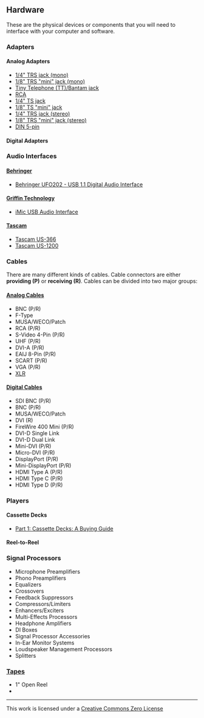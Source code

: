 ## Hardware
These are the physical devices or components that you will need to interface with your computer and software.

### Adapters
#### Analog Adapters
- [1/4" TRS jack (mono)](https://github.com/amiaopensource/cable-bible/blob/master/pinouts.md#tip-ring-sleeve)
- [1/8" TRS "mini" jack (mono)](https://github.com/amiaopensource/cable-bible/blob/master/pinouts.md#tip-ring-sleeve)
- [Tiny Telephone (TT)/Bantam jack](https://github.com/amiaopensource/cable-bible/blob/master/pinouts.md#tip-ring-sleeve)
- [RCA](https://github.com/amiaopensource/cable-bible/blob/master/pinouts.md#rca)
- [1/4" TS jack](https://github.com/amiaopensource/cable-bible/blob/master/pinouts.md#tip-sleeve)
- [1/8" TS "mini" jack](https://github.com/amiaopensource/cable-bible/blob/master/pinouts.md#tip-sleeve)
- [1/4" TRS jack (stereo)](https://github.com/amiaopensource/cable-bible/blob/master/pinouts.md#tip-ring-sleeve)
- [1/8" TRS "mini" jack (stereo)](https://github.com/amiaopensource/cable-bible/blob/master/pinouts.md#tip-ring-sleeve)
- [DIN 5-pin](https://github.com/amiaopensource/cable-bible/blob/master/pinouts.md#din-5-pin)

#### Digital Adapters

### Audio Interfaces
#### [Behringer](https://www.music-group.com/brand/behringer/home)
- [Behringer UFO202 - USB 1.1 Digital Audio Interface](https://www.music-group.com/Categories/Behringer/Computer-Audio/Audio-Interfaces/UFO202/p/P0A12)

#### [Griffin Technology](https://griffintechnology.com)
- [iMic USB Audio Interface](https://griffintechnology.com/us/products/audio/imic)

#### [Tascam](http://tascam.com/products/pc_audio_interface/)
- [Tascam US-366](http://tascam.com/product/us-366/)
- [Tascam US-1200](http://tascam.com/product/us-1200/)

### Cables
There are many different kinds of cables. Cable connectors are either __providing (P)__ or __receiving (R)__. Cables can be divided into two major groups:

#### [Analog Cables](https://github.com/ablwr/media-id-posters#analog-cables)
- BNC (P/R)
- F-Type
- MUSA/WECO/Patch
- RCA (P/R)
- S-Video 4-Pin (P/R)
- UHF (P/R)
- DVI-A (P/R)
- EAIJ 8-Pin (P/R)
- SCART (P/R)
- VGA (P/R)
- [XLR](https://github.com/amiaopensource/cable-bible/blob/master/pinouts.md#xlr)

#### [Digital Cables](https://github.com/ablwr/media-id-posters#digital-cables)
- SDI BNC (P/R)
- BNC (P/R)
- MUSA/WECO/Patch
- DVI (R)
- FireWire 400 Mini (P/R)
- DVI-D Single Link
- DVI-D Dual Link
- Mini-DVI (P/R)
- Micro-DVI (P/R)
- DisplayPort (P/R)
- Mini-DisplayPort (P/R)
- HDMI Type A (P/R)
- HDMI Type C (P/R)
- HDMI Type D (P/R)

### Players
#### Cassette Decks
- [Part 1: Cassette Decks: A Buying Guide](https://www.cs.cmu.edu/~./gdead/taping-guide/part1.html)

#### Reel-to-Reel

### Signal Processors
- Microphone Preamplifiers
- Phono Preamplifiers
- Equalizers
- Crossovers
- Feedback Suppressors
- Compressors/Limiters
- Enhancers/Exciters
- Multi-Effects Processors
- Headphone Amplifiers
- DI Boxes
- Signal Processor Accessories
- In-Ear Monitor Systems
- Loudspeaker Management Processors
- Splitters

### [Tapes](https://github.com/ablwr/media-id-posters#tapes)
- 1" Open Reel
-

---
This work is licensed under a [Creative Commons Zero License](https://creativecommons.org/publicdomain/zero/1.0/)
